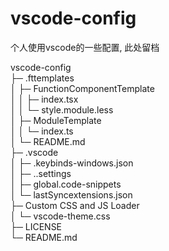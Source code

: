 # vscode-config
个人使用vscode的一些配置, 此处留档

vscode-config                    
├─ .fttemplates                  
│  ├─ FunctionComponentTemplate  
│  │  ├─ index.tsx               
│  │  └─ style.module.less       
│  ├─ ModuleTemplate             
│  │  └─ index.ts                
│  └─ README.md                  
├─ .vscode                       
│  ├─ .keybinds-windows.json     
│  ├─ ..settings                 
│  ├─ global.code-snippets       
│  └─ lastSyncextensions.json    
├─ Custom CSS and JS Loader      
│  └─ vscode-theme.css           
├─ LICENSE                       
└─ README.md                     


